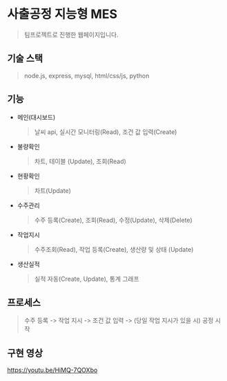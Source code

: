 # 사출공정 지능형 MES
> 팀프로젝트로 진행한 웹페이지입니다.

## 기술 스택
> node.js, express, mysql, html/css/js, python

## 기능
* 메인(대시보드)
  > 날씨 api, 실시간 모니터링(Read), 조건 값 입력(Create)
* 불량확인
  > 차트, 테이블 (Update), 조회(Read)
* 현황확인
  > 차트(Update)
* 수주관리
  > 수주 등록(Create), 조회(Read), 수정(Update), 삭제(Delete)
* 작업지시
  > 수주조회(Read), 작업 등록(Create), 생산량 및 상태 (Update)
* 생산실적
  > 실적 자동(Create, Update), 통계 그래프

## 프로세스
> 수주 등록 -> 작업 지시 -> 조건 값 입력 -> (당일 작업 지시가 있을 시) 공정 시작

## 구현 영상
https://youtu.be/HiMQ-7QOXbo
